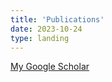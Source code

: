 ```yaml
---
title: 'Publications'
date: 2023-10-24
type: landing
---
```


[My Google Scholar](https://scholar.google.com/citations?user=RhThiI8AAAAJ&hl=en)

